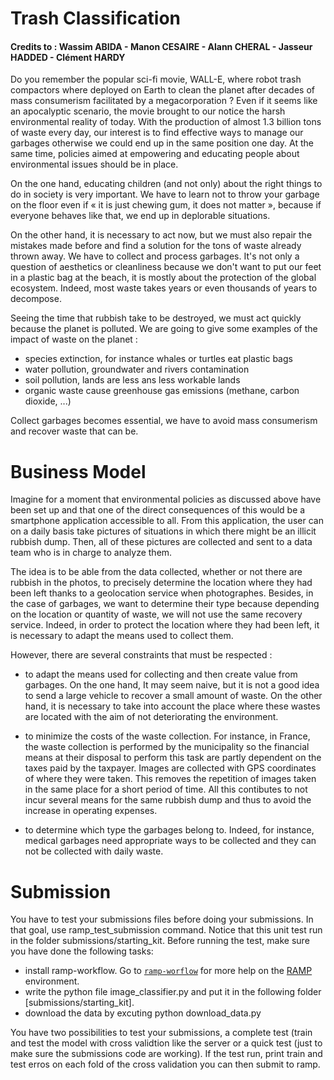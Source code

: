# Trash Classification

#### Credits to : Wassim ABIDA - Manon CESAIRE - Alann CHERAL - Jasseur HADDED - Clément HARDY

Do you remember the popular sci-fi movie, WALL-E, where robot trash compactors where deployed on Earth to clean the planet after decades of mass consumerism facilitated by a megacorporation ? Even if it seems like an apocalyptic scenario, the movie brought to our notice the harsh environmental reality of today. With the production of almost 1.3 billion tons of waste every day, our interest is to find effective ways to manage our garbages otherwise we could end up in the same position one day. At the same time, policies aimed at empowering and educating people about environmental issues should be in place.

On the one hand, educating children (and not only) about the right things to do in society is very important. We have to learn not to throw your garbage on the floor even if « it is just chewing gum, it does not matter », because if everyone behaves like that, we end up in deplorable situations.

On the other hand, it is necessary to act now, but we must also repair the mistakes made before and find a solution for the tons of waste already thrown away. We have to collect and process garbages. It's not only a question of aesthetics or cleanliness because we don't want to put our feet in a plastic bag at the beach, it is mostly about the protection of the global ecosystem. Indeed, most waste takes years or even thousands of years to decompose.

Seeing the time that rubbish take to be destroyed, we must act quickly because the planet is polluted. We are going to give some examples of the impact of waste on the planet :

  - species extinction, for instance whales or turtles eat plastic bags
  - water pollution, groundwater and rivers contamination
  - soil pollution, lands are less ans less workable lands
  - organic waste cause greenhouse gas emissions (methane, carbon dioxide, ...)
  
Collect garbages becomes essential, we have to avoid mass consumerism and recover waste that can be.


# Business Model

Imagine for a moment that environmental policies as discussed above have been set up and that one of the direct consequences of this would be a smartphone application accessible to all. From this application, the user can on a daily basis take pictures of situations in which there might be an illicit rubbish dump. Then, all of these pictures are collected and sent to a data team who is in charge to analyze them.

The idea is to be able from the data collected, whether or not there are rubbish in the photos, to precisely determine the location where they had been left thanks to a geolocation service when photographes. Besides, in the case of garbages, we want to determine their type because depending on the location or quantity of waste, we will not use the same recovery service. Indeed, in order to protect the location where they had been left, it is necessary to adapt the means used to collect them.

However, there are several constraints that must be respected :

  - to adapt the means used for collecting and then create value from garbages. On the one hand, It may seem naive, but it is not a good idea to send a large vehicle to recover a small amount of waste. On the other hand, it is necessary to take into account the place where these wastes are located with the aim of not deteriorating the environment.
  
  - to minimize the costs of the waste collection. For instance, in France, the waste collection is performed by the municipality so the financial means at their disposal to perform this task are partly dependent on the taxes paid by the taxpayer. Images are collected with GPS coordinates of where they were taken. This removes the repetition of images taken in the same place for a short period of time. All this contibutes to not incur several means for the same rubbish dump and thus to avoid the increase in operating expenses.
  
  - to determine which type the garbages belong to. Indeed, for instance, medical garbages need appropriate ways to be collected and they can not be collected with daily waste.
  

# Submission

You have to test your submissions files before doing your submissions. In that goal, use ramp_test_submission command. Notice that this unit test run in the folder submissions/starting_kit. Before running the test, make sure you have done the following tasks:

  - install ramp-workflow. Go to [`ramp-worflow`](https://github.com/paris-saclay-cds/ramp-workflow) for more help on the [RAMP](http:www.ramp.studio) environment.
  - write the python file image_classifier.py and put it in the following folder [submissions/starting_kit].
  - download the data by excuting python download_data.py
  
You have two possibilities to test your submissions, a complete test (train and test the model with cross validtion like the server or a quick test (just to make sure the submissions code are working). If the test run, print train and test erros on each fold of the cross validation you can then submit to ramp.
